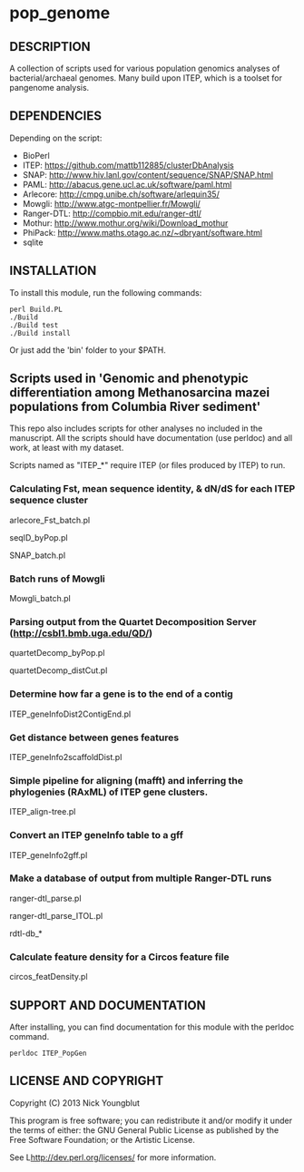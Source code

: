 # pop_genome

## DESCRIPTION

A collection of scripts used for various population genomics analyses of bacterial/archaeal genomes.
Many build upon ITEP, which is a toolset for pangenome analysis. 

## DEPENDENCIES

Depending on the script:

* BioPerl 
* ITEP: https://github.com/mattb112885/clusterDbAnalysis
* SNAP: http://www.hiv.lanl.gov/content/sequence/SNAP/SNAP.html
* PAML: http://abacus.gene.ucl.ac.uk/software/paml.html
* Arlecore: http://cmpg.unibe.ch/software/arlequin35/
* Mowgli: http://www.atgc-montpellier.fr/Mowgli/
* Ranger-DTL: http://compbio.mit.edu/ranger-dtl/
* Mothur: http://www.mothur.org/wiki/Download_mothur
* PhiPack: http://www.maths.otago.ac.nz/~dbryant/software.html
* sqlite


## INSTALLATION

To install this module, run the following commands:
	
	perl Build.PL
	./Build
	./Build test
	./Build install

Or just add the 'bin' folder to your $PATH.

## Scripts used in 'Genomic and phenotypic differentiation among Methanosarcina mazei populations from Columbia River sediment'

This repo also includes scripts for other analyses no included in the manuscript.
All the scripts should have documentation (use perldoc) and all work, at least
with my dataset.

Scripts named as "ITEP_*" require ITEP (or files produced by ITEP) to run.

### Calculating Fst, mean sequence identity, & dN/dS for each ITEP sequence cluster

arlecore_Fst_batch.pl

seqID_byPop.pl

SNAP_batch.pl

### Batch runs of Mowgli

Mowgli_batch.pl

### Parsing output from the Quartet Decomposition Server (http://csbl1.bmb.uga.edu/QD/)

quartetDecomp_byPop.pl

quartetDecomp_distCut.pl

### Determine how far a gene is to the end of a contig

ITEP_geneInfoDist2ContigEnd.pl

### Get distance between genes features

ITEP_geneInfo2scaffoldDist.pl

### Simple pipeline for aligning (mafft) and inferring the phylogenies (RAxML) of ITEP gene clusters.

ITEP_align-tree.pl

### Convert an ITEP geneInfo table to a gff

ITEP_geneInfo2gff.pl

### Make a database of output from multiple Ranger-DTL runs

ranger-dtl_parse.pl

ranger-dtl_parse_ITOL.pl

rdtl-db_*

### Calculate feature density for a Circos feature file

circos_featDensity.pl


## SUPPORT AND DOCUMENTATION

After installing, you can find documentation for this module with the
perldoc command.

    perldoc ITEP_PopGen

## LICENSE AND COPYRIGHT

Copyright (C) 2013 Nick Youngblut

This program is free software; you can redistribute it and/or modify it
under the terms of either: the GNU General Public License as published
by the Free Software Foundation; or the Artistic License.

See L<http://dev.perl.org/licenses/> for more information.

